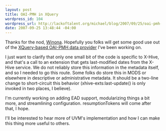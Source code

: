 ```yaml
--- 
layout: post
title: OAI-PMH in XQuery
wordpress_id: 104
wordpress_url: http://lackoftalent.org/michael/blog/2007/09/25/oai-pmh-in-xquery/
date: 2007-09-25 13:48:44 -04:00
---
```

Thanks for the nod, <a href="http://thedil.wordpress.com/2007/09/25/xquery-and-oai/" target="_blank">Winona</a>.  Hopefully you folks will get some good use out of the <a href="http://diglib2.princeton.edu/oss/wiki/xqOAI" target="_blank">XQuery-based OAI-PMH data provider</a> I've been working on.

I just want to clarify that only one small bit of the code is specific to X-Hive, and that's a call to an extension that gets last-modified dates from the X-Hive service.  We do not reliably store this information in the metadata itself, and so I needed to go this route.  Some folks do store this in MODS or elsewhere in descriptive or administrative metadata.  It should be a two-line change to short-circuit this behavior (xhive-exts:last-update() is only invoked in two places, I believe).

I'm currently working on adding EAD support, modularizing things a bit more, and streamlining configuration.  resumptionTokens will come after that, I hope.

I'll be interested to hear more of UVM's implementation and how I can make this thing more useful to others.
